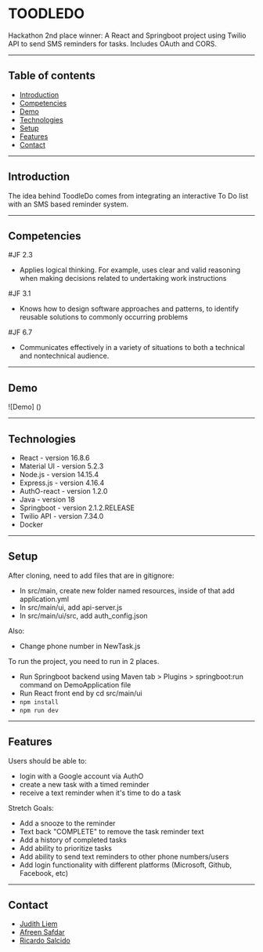 # TOODLEDO

Hackathon 2nd place winner: A React and Springboot project using Twilio API to send SMS reminders for tasks. Includes OAuth and CORS.

---

## Table of contents

- [Introduction](#introduction)
- [Competencies](#competencies)
- [Demo](#demo)
- [Technologies](#technologies)
- [Setup](#setup)
- [Features](#features)
- [Contact](#contact)

---

## Introduction

The idea behind ToodleDo comes from integrating an interactive To Do list with an SMS based reminder system.

---

## Competencies

#JF 2.3

- Applies logical thinking. For example, uses clear and valid reasoning when making decisions related to undertaking work
  instructions

#JF 3.1

- Knows how to design software approaches and patterns, to identify reusable solutions to commonly occurring problems

#JF 6.7

- Communicates effectively in a variety of situations to both a technical and nontechnical audience.

---

## Demo

![Demo] ()

---

## Technologies

- React - version 16.8.6
- Material UI - version 5.2.3
- Node.js - version 14.15.4
- Express.js - version 4.16.4
- AuthO-react - version 1.2.0
- Java - version 18
- Springboot - version 2.1.2.RELEASE
- Twilio API - version 7.34.0
- Docker

---

## Setup

After cloning, need to add files that are in gitignore:

- In src/main, create new folder named resources, inside of that add application.yml
- In src/main/ui, add api-server.js
- In src/main/ui/src, add auth_config.json

Also:

- Change phone number in NewTask.js

To run the project, you need to run in 2 places.

- Run Springboot backend using Maven tab > Plugins > springboot:run command on DemoApplication file
- Run React front end by cd src/main/ui
- `npm install`
- `npm run dev`

---

## Features

Users should be able to:

- login with a Google account via AuthO
- create a new task with a timed reminder
- receive a text reminder when it's time to do a task

Stretch Goals:

- Add a snooze to the reminder
- Text back "COMPLETE" to remove the task reminder text
- Add a history of completed tasks
- Add ability to prioritize tasks
- Add ability to send text reminders to other phone numbers/users
- Add login functionality with different platforms (Microsoft, Github, Facebook, etc)

---

## Contact

- [Judith Liem](https://github.com/jjliem)
- [Afreen Safdar](https://github.com/afreensafdar)
- [Ricardo Salcido](https://github.com/RSalcido2019)
